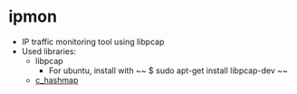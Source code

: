 # ipmon
* IP traffic monitoring tool using libpcap 
* Used libraries:
  - libpcap 
    * For ubuntu, install with
    ~~
    $ sudo apt-get install libpcap-dev
    ~~
  - [c_hashmap](https://github.com/petewarden/c_hashmap)
